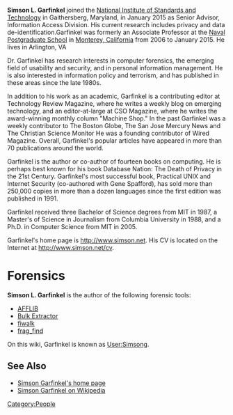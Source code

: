 **Simson L. Garfinkel** joined the [National Institute of Standards and
Technology](National_Institute_of_Standards_and_Technology "wikilink")
in Gaithersberg, Maryland, in January 2015 as Senior Advisor,
Information Access Division. His current research includes privacy and
data de-identification.Garfinkel was formerly an Associate Professor at
the [Naval Postgraduate School](Naval_Postgraduate_School "wikilink") in
[Monterey, California](Monterey,_California "wikilink") from 2006 to
January 2015. He lives in Arlington, VA

Dr. Garfinkel has research interests in computer forensics, the emerging
field of usability and security, and in personal information management.
He is also interested in information policy and terrorism, and has
published in these areas since the late 1980s.

In addition to his work as an academic, Garfinkel is a contributing
editor at Technology Review Magazine, where he writes a weekly blog on
emerging technology, and an editor-at-large at CSO Magazine, where he
writes the award-winning monthly column "Machine Shop." In the past
Garfinkel was a weekly contributor to The Boston Globe, The San Jose
Mercury News and The Christian Science Monitor He was a founding
contributor of Wired Magazine. Overall, Garfinkel's popular articles
have appeared in more than 70 publications around the world.

Garfinkel is the author or co-author of fourteen books on computing. He
is perhaps best known for his book Database Nation: The Death of Privacy
in the 21st Century. Garfinkel's most successful book, Practical UNIX
and Internet Security (co-authored with Gene Spafford), has sold more
than 250,000 copies in more than a dozen languages since the first
edition was published in 1991.

Garfinkel received three Bachelor of Science degrees from MIT in 1987, a
Master's of Science in Journalism from Columbia University in 1988, and
a Ph.D. in Computer Science from MIT in 2005.

Garfinkel's home page is <http://www.simson.net>. His CV is located on
the Internet at <http://www.simson.net/cv>.

# Forensics

**Simson L. Garfinkel** is the author of the following forensic tools:

- [AFFLIB](AFFLIB "wikilink")
- [Bulk Extractor](Bulk_Extractor "wikilink")
- [fiwalk](fiwalk "wikilink")
- [frag_find](frag_find "wikilink")

On this wiki, Garfinkel is known as
[User:Simsong](User:Simsong "wikilink").

## See Also

- [Simson Garfinkel's home page](http://simson.net/)
- [Simson Garfinkel on
  Wikipedia](http://en.wikipedia.org/wiki/Simson_Garfinkel)

[Category:People](Category:People "wikilink")
